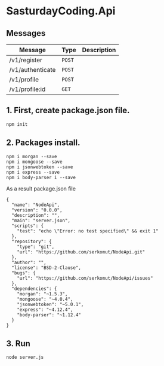# SasturdayCoding.Api

## Messages
| Message | Type | Description |
| -------- | ----- | ----------|
| /v1/register | `POST`| |
| /v1/authenticate | `POST` | |
| /v1/profile | `POST` | |
| /v1/profile:id | `GET` | |


## 1. First, create package.json file.
```
npm init
```

## 2. Packages install.
```
npm i morgan --save
npm i mongoose --save
npm i jsonwebtoken --save
npm i express --save
npm i body-parser i --save
```
As a result package.json file
```
{
  "name": "NodeApi",
  "version": "0.0.0",
  "description": "",
  "main": "server.json",
  "scripts": {
    "test": "echo \"Error: no test specified\" && exit 1"
  },
  "repository": {
    "type": "git",
    "url": "https://github.com/serkomut/NodeApi.git"
  },
  "author": "",
  "license": "BSD-2-Clause",
  "bugs": {
    "url": "https://github.com/serkomut/NodeApi/issues"
  },
  "dependencies": {
    "morgan": "~1.5.3",
    "mongoose": "~4.0.4",
    "jsonwebtoken": "~5.0.1",
    "express": "~4.12.4",
    "body-parser": "~1.12.4"
  }
}
```

## 3. Run
```
node server.js
```